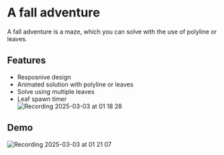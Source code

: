 # A fall adventure
A fall adventure is a maze, which you can solve with the use of polyline or leaves.


## Features

- Resposnive design
- Animated solution with polyline or leaves
- Solve using multiple leaves
- Leaf spawn timer\
![Recording 2025-03-03 at 01 18 28](https://github.com/user-attachments/assets/8f173f55-1ab6-43f7-9674-e0097bb6fb45)


## Demo
![Recording 2025-03-03 at 01 21 07](https://github.com/user-attachments/assets/1badf81e-ec79-443a-a83d-a272a4576855)

